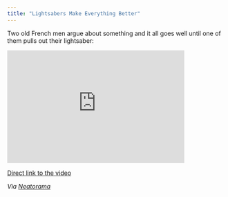```yaml
---
title: "Lightsabers Make Everything Better"
---
```

<p>Two old French men argue about something and it all goes well until one of them pulls out their lightsaber:</p>
<p><iframe title="YouTube video player" width="410" height="261" src="https://www.youtube.com/embed/ojJUzv88Els?rel=0" frameborder="0" allowfullscreen></iframe></p>
<p><a href="https://www.youtube.com/watch?v=ojJUzv88Els">Direct link to the video</a></p>
<p><em>Via <a href="https://www.neatorama.com/2011/02/24/old-men-get-into-lightsaber-duel/">Neatorama</a></em></p>
